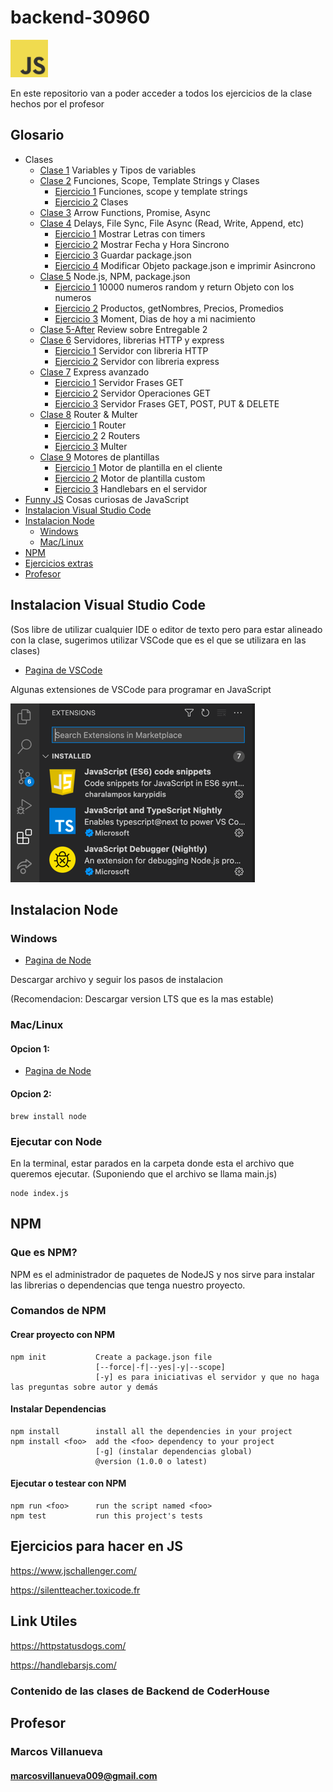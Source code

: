 # backend-30960
<img src="./utils/img/js.png" alt="JS" width="60"/>

En este repositorio van a poder acceder a todos los ejercicios de la clase hechos por el profesor

## Glosario

* Clases
  * [Clase 1](./clase-1) Variables y Tipos de variables
  * [Clase 2](./clase-2) Funciones, Scope, Template Strings y Clases
      * [Ejercicio 1](./clase-2/4-ejercicio1) Funciones, scope y template strings
      * [Ejercicio 2](./clase-2/6-ejercicio-2) Clases
  * [Clase 3](./clase-3) Arrow Functions, Promise, Async
  * [Clase 4](./clase-4) Delays, File Sync, File Async (Read, Write, Append, etc)
      * [Ejercicio 1](./clase-4/2-ejercicio-1/) Mostrar Letras con timers
      * [Ejercicio 2](./clase-4/4-ejercicio-2/) Mostrar Fecha y Hora Sincrono
      * [Ejercicio 3](./clase-4/6-ejercicio-3/) Guardar package.json
      * [Ejercicio 4](./clase-4/7-ejercicio-4/) Modificar Objeto package.json e imprimir Asincrono
  * [Clase 5](./clase-5) Node.js, NPM, package.json
      * [Ejercicio 1](./clase-5/2-ejercicio-1/) 10000 numeros random y return Objeto con los numeros
      * [Ejercicio 2](./clase-5/3-ejercicio-2/) Productos, getNombres, Precios, Promedios
      * [Ejercicio 3](./clase-5/5-ejercicio-3/) Moment, Dias de hoy a mi nacimiento
  * [Clase 5-After](./clase-5-afterclass) Review sobre Entregable 2
  * [Clase 6](./clase-6) Servidores, librerias HTTP y express
      * [Ejercicio 1](./clase-6/2-ejercicio-1/) Servidor con libreria HTTP
      * [Ejercicio 2](./clase-6/4-ejercicio-2/) Servidor con libreria express
  * [Clase 7](./clase-7) Express avanzado
      * [Ejercicio 1](./clase-7/2-ejercicio-1/) Servidor Frases GET
      * [Ejercicio 2](./clase-7/3-ejercicio-2/) Servidor Operaciones GET
      * [Ejercicio 3](./clase-7/4-ejercicio-3/) Servidor Frases GET, POST, PUT & DELETE
  * [Clase 8](./clase-8) Router & Multer
      * [Ejercicio 1](./clase-8/2-ejercicio-1/) Router
      * [Ejercicio 2](./clase-8/3-ejercicio-2/) 2 Routers
      * [Ejercicio 3](./clase-8/5-ejercicio-3/) Multer
  * [Clase 9](./clase-9) Motores de plantillas
      * [Ejercicio 1](./clase-9/1-ejercicio-1/) Motor de plantilla en el cliente
      * [Ejercicio 2](./clase-9/2-ejercicio-2/) Motor de plantilla custom
      * [Ejercicio 3](./clase-9/3-ejercicio-3/) Handlebars en el servidor
* [Funny JS](./funny-JS) Cosas curiosas de JavaScript
* [Instalacion Visual Studio Code](#instalacion-visual-studio-code)
* [Instalacion Node](#instalacion-node)
  * [Windows](#windows) 
  * [Mac/Linux](#maclinux)
* [NPM](#instalacion-visual-studio-code)
* [Ejercicios extras](#ejercicios-para-hacer-en-js)
* [Profesor](#profesor)

## Instalacion Visual Studio Code
(Sos libre de utilizar cualquier IDE o editor de 
texto pero para estar alineado con la clase, 
sugerimos utilizar VSCode que es el que se utilizara 
en las clases)

* [Pagina de VSCode](https://code.visualstudio.com/download)

Algunas extensiones de VSCode para programar en JavaScript

![extensions](./utils/img/extensions.png)

## Instalacion Node

### Windows

* [Pagina de Node](https://nodejs.org/es/download/)

Descargar archivo y seguir los pasos de instalacion

(Recomendacion: Descargar version LTS que es la mas estable)

### Mac/Linux

#### Opcion 1:

* [Pagina de Node](https://nodejs.org/es/download/)
 #### Opcion 2:

```shell
brew install node
```

### Ejecutar con Node

En la terminal, estar parados en la carpeta donde esta el 
archivo que queremos ejecutar. (Suponiendo que el archivo
se llama main.js)

```shell
node index.js
```

## NPM

### Que es NPM?

NPM es el administrador de paquetes de NodeJS y nos sirve 
para instalar las librerias o dependencias que tenga
nuestro proyecto.

### Comandos de NPM

#### Crear proyecto con NPM

```
npm init           Create a package.json file
                   [--force|-f|--yes|-y|--scope]
                   [-y] es para iniciativas el servidor y que no haga las preguntas sobre autor y demás
```

#### Instalar Dependencias
```
npm install        install all the dependencies in your project
npm install <foo>  add the <foo> dependency to your project
                   [-g] (instalar dependencias global)
                   @version (1.0.0 o latest)
```

#### Ejecutar o testear con NPM
```
npm run <foo>      run the script named <foo>
npm test           run this project's tests
```

## Ejercicios para hacer en JS

https://www.jschallenger.com/

https://silentteacher.toxicode.fr

## Link Utiles

https://httpstatusdogs.com/

https://handlebarsjs.com/


### Contenido de las clases de Backend de CoderHouse

## Profesor
### Marcos Villanueva
#### marcosvillanueva009@gmail.com
